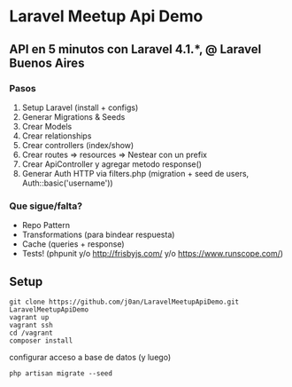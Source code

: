 Laravel Meetup Api Demo
=======================

## API en 5 minutos con Laravel 4.1.*, @ Laravel Buenos Aires


### Pasos

1. Setup Laravel (install + configs)
2. Generar Migrations & Seeds
3. Crear Models
4. Crear relationships
5. Crear controllers (index/show)
6. Crear routes => resources => Nestear con un prefix
7. Crear ApiController y agregar metodo response()
8. Generar Auth HTTP via filters.php (migration + seed de users, Auth::basic('username'))


### Que sigue/falta?

* Repo Pattern
* Transformations (para bindear respuesta)
* Cache (queries + response)
* Tests! (phpunit y/o http://frisbyjs.com/ y/o https://www.runscope.com/)


## Setup

```
git clone https://github.com/j0an/LaravelMeetupApiDemo.git LaravelMeetupApiDemo
vagrant up
vagrant ssh
cd /vagrant
composer install
```

configurar acceso a base de datos (y luego)

```
php artisan migrate --seed
```

